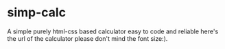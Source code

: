 # simp-calc
A simple purely html-css based calculator 
easy to code and reliable
here's the url of the calculator
please don't mind the font size:).
